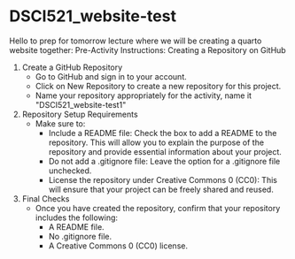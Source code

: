# DSCI521_website-test

Hello to prep for tomorrow lecture where we will be creating a quarto website together:
Pre-Activity Instructions: Creating a Repository on GitHub
1. Create a GitHub Repository
    * Go to GitHub and sign in to your account.
    * Click on New Repository to create a new repository for this project.
    * Name your repository appropriately for the activity, name it "DSCI521_website-test1"
2. Repository Setup Requirements
    * Make sure to:
        * Include a README file: Check the box to add a README to the repository. This will allow you to explain the purpose of the repository and provide essential information about your project.
        * Do not add a .gitignore file: Leave the option for a .gitignore file unchecked.
        * License the repository under Creative Commons 0 (CC0): This will ensure that your project can be freely shared and reused.
3. Final Checks
    * Once you have created the repository, confirm that your repository includes the following:
        * A README file.
        * No .gitignore file.
        * A Creative Commons 0 (CC0) license. 
